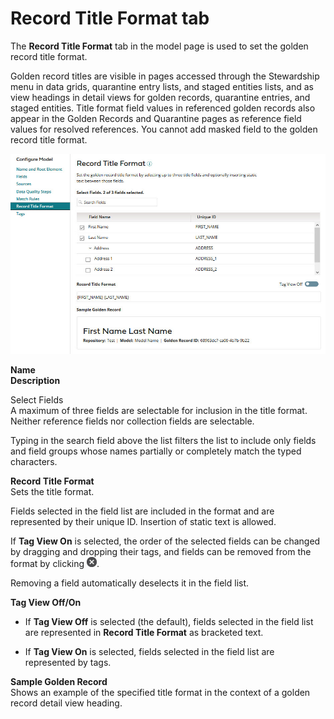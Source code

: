 # Record Title Format tab 

<head>
  <meta name="guidename" content="DataHub"/>
  <meta name="context" content="GUID-1b46aab2-28fe-4f93-9333-8cb0d93a42bf"/>
</head>


The **Record Title Format** tab in the model page is used to set the golden record title format.

Golden record titles are visible in pages accessed through the Stewardship menu in data grids, quarantine entry lists, and staged entities lists, and as view headings in detail views for golden records, quarantine entries, and staged entities. Title format field values in referenced golden records also appear in the Golden Records and Quarantine pages as reference field values for resolved references. You cannot add masked field to the golden record title format. 



![Record Title Format tab](../Images/Models/mdm-db-model-format-record-title_7e90d72b-4722-47f3-b882-43471bd45226.jpg)

**Name**  
**Description**

Select Fields  
A maximum of three fields are selectable for inclusion in the title format. Neither reference fields nor collection fields are selectable.

Typing in the search field above the list filters the list to include only fields and field groups whose names partially or completely match the typed characters.

**Record Title Format**  
Sets the title format.

Fields selected in the field list are included in the format and are represented by their unique ID. Insertion of static text is allowed.

If **Tag View On** is selected, the order of the selected fields can be changed by dragging and dropping their tags, and fields can be removed from the format by clicking ![](../Images/Common/main-ic-x-white-in-gray-circle-16_0abafeee-d5e7-4888-9bfb-475b11b6d00f.jpg).

Removing a field automatically deselects it in the field list.

**Tag View Off/On**  
  -   If **Tag View Off** is selected \(the default\), fields selected in the field list are represented in **Record Title Format** as bracketed text.

-   If **Tag View On** is selected, fields selected in the field list are represented by tags.


**Sample Golden Record**  
Shows an example of the specified title format in the context of a golden record detail view heading.